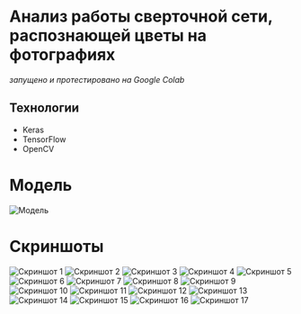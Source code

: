 # Анализ работы сверточной сети, распознающей цветы на фотографиях

_запущено и протестировано на Google Colab_

## Технологии
- Keras
- TensorFlow
- OpenCV 

# Модель
![Модель](model_structure.png)

# Скриншоты

![Скриншот 1](screenshots/screen_1.png)
![Скриншот 2](screenshots/screen_2.png)
![Скриншот 3](screenshots/screen_3.png)
![Скриншот 4](screenshots/screen_4.png)
![Скриншот 5](screenshots/screen_5.png)
![Скриншот 6](screenshots/screen_6.png)
![Скриншот 7](screenshots/screen_7.png)
![Скриншот 8](screenshots/screen_8.png)
![Скриншот 9](screenshots/screen_9.png)
![Скриншот 10](screenshots/screen_10.png)
![Скриншот 11](screenshots/screen_11.png)
![Скриншот 12](screenshots/screen_12.png)
![Скриншот 13](screenshots/screen_13.png)
![Скриншот 14](screenshots/screen_14.png)
![Скриншот 15](screenshots/screen_15.png)
![Скриншот 16](screenshots/screen_16.png)
![Скриншот 17](screenshots/screen_17.png)
